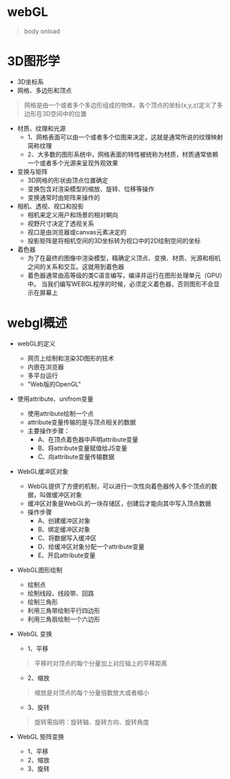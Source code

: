 # webGL
> body onload

# 3D图形学
- 3D坐标系
- 网格、多边形和顶点
> 网格是由一个或者多个多边形组成的物体，各个顶点的坐标(x,y,z)定义了多边形在3D空间中的位置
- 材质、纹理和光源
    - 1、网格表面可以由一个或者多个位图来决定，这就是通常所说的纹理映射简称纹理
    - 2、大多数的图形系统中，网格表面的特性被统称为材质，材质通常依赖一个或者多个光源来呈现外观效果
- 变换与矩阵
    - 3D网格的形状由顶点位置确定
    - 变换包含对渲染模型的缩放、旋转、位移等操作
    - 变换通常时由矩阵来操作的
- 相机、透视、视口和投影
    - 相机来定义用户和场景的相对朝向
    - 视野尺寸决定了透视关系
    - 视口是由浏览器或canvas元素决定的
    - 投影矩阵是将相机空间的3D坐标转为视口中的2D绘制空间的坐标
- 着色器
    - 为了在最终的图像中渲染模型，精确定义顶点、变换、材质、光源和相机之间的关系和交互。这就用到着色器
    - 着色器通常由高等级的类C语言编写，编译并运行在图形处理单元（GPU）中。
    当我们编写WEBGL程序的时候，必须定义着色器，否则图形不会显示在屏幕上

# webgl概述
    
    
- webGL的定义
    - 网页上绘制和渲染3D图形的技术
    - 内嵌在浏览器
    - 多平台运行
    - "Web版的OpenGL"

- 使用attribute、unifrom变量
    - 使用attribute绘制一个点
    - attribute变量传输的是与顶点相关的数据
    - 主要操作步骤：
        - A、在顶点着色器中声明attribute变量
        - B、将attribute变量赋值给JS变量
        - C、向attribute变量传输数据

- WebGL缓冲区对象
    - WebGL提供了方便的机制，可以进行一次性向着色器传入多个顶点的数据，叫做缓冲区对象
    - 缓冲区对象是WebGL的一块存储区，创建后才能向其中写入顶点数据
    - 操作步骤
        - A、创建缓冲区对象
        - B、绑定缓冲区对象
        - C、将数据写入缓冲区
        - D、给缓冲区对象分配一个attribute变量
        - E、开启attribute变量

- WebGL图形绘制
    - 绘制点
    - 绘制线段、线段带、回路 
    - 绘制三角形
    - 利用三角带绘制平行四边形
    - 利用三角扇绘制一个六边形
    
- WebGL 变换
    - 1、平移
    > 平移时对顶点的每个分量加上对应轴上的平移距离
    - 2、缩放
    > 缩放是对顶点的每个分量倍数放大或者缩小
    - 3、旋转
    > 旋转需指明：旋转轴、旋转方向、旋转角度

- WebGL 矩阵变换
    - 1、平移
    - 2、缩放
    - 3、旋转